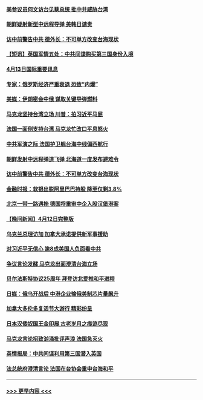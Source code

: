 #### [美参议员何文访台见蔡总统 批中共威胁台湾](../pages/prog202/a103690168.md?t=04140643) 
#### [朝鲜疑射新型中远程导弹 美韩日谴责](../pages/prog202/a103690169.md?t=04140643) 
#### [访中前警告中共 德外长：不可单方改变台海现状](../pages/prog202/a103690166.md?t=04140643) 
#### [【短讯】英国军情五处：中共间谍购买第三国身份入境](../pages/prog202/a103690165.md?t=04140643) 
#### [4月13日国际重要讯息](../pages/prog202/a103689898.md?t=04140643) 
#### [专家：俄罗斯经济严重衰退 恐致“内爆”](../pages/prog202/a103689914.md?t=04140643) 
#### [美媒：伊朗密会中俄 谋取关键导弹燃料](../pages/prog202/a103689863.md?t=04140643) 
#### [马克龙坚持台湾立场 川普：拍习近平马屁](../pages/prog202/a103689910.md?t=04140643) 
#### [法国一面倒支持台湾 马克龙忙改口平息怒火](../pages/prog202/a103689872.md?t=04140643) 
#### [中共军演之际 法国护卫舰台海中线偏西航行](../pages/prog202/a103689790.md?t=04140643) 
#### [朝鲜发射中远程弹道飞弹 北海道一度发布避难令](../pages/prog202/a103689772.md?t=04140643) 
#### [访中前警告中共 德外长：不可单方改变台海现状](../pages/prog202/a103689769.md?t=04140643) 
#### [金融时报：软银出脱阿里巴巴持股 降至仅剩3.8%](../pages/prog202/a103689760.md?t=04140643) 
#### [北京一带一路遇挫 德国将重审中企入股汉堡港案](../pages/prog202/a103689740.md?t=04140643) 
#### [【晚间新闻】4月12日完整版](../pages/prog202/a103689616.md?t=04140643) 
#### [乌克兰总理访加 加拿大承诺提供新军事援助](../pages/prog202/a103689627.md?t=04140643) 
#### [对习近平无信心 逾8成美国人负面看中共](../pages/prog202/a103689617.md?t=04140643) 
#### [争议言论发酵 马克龙出面澄清台海立场](../pages/prog202/a103689521.md?t=04140643) 
#### [贝尔法斯特协议25周年 拜登访北爱推和平进程](../pages/prog202/a103689489.md?t=04140643) 
#### [日媒：俄乌开战后 中港企业输俄美制芯片量飙升](../pages/prog202/a103689421.md?t=04140643) 
#### [加拿大多伦多复活节大游行 精彩纷呈](../pages/prog202/a103689368.md?t=04140643) 
#### [日本汉倭奴国王金印展  古老岁月之痕迹尽现](../pages/prog202/a103689338.md?t=04140643) 
#### [马克龙言论招致汹涌批评声浪 法国急灭火](../pages/prog202/a103689235.md?t=04140643) 
#### [英情报局：中共间谍利用第三国潜入英国](../pages/prog202/a103689106.md?t=04140643) 
#### [法总统府澄清言论 法国在台协会重申台海和平](../pages/prog202/a103689110.md?t=04140643) 

----
#### [ >>> 更早内容 <<< ](../indexes/prog202-earlier.md)

